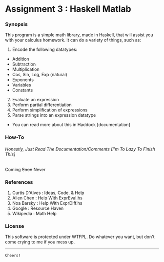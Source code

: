 # Assignment 3 : Haskell Matlab

### Synopsis
This program is a simple math library, made in Haskell, that will assist you with your calculus homework. It can do a variety of things, such as:
1. Encode the following datatypes:
  * Addition
  * Subtraction
  * Multiplication
  * Cos, Sin, Log, Exp (natural)
  * Exponents
  * Variables
  * Constants
2. Evaluate an expression
3. Perform partial differentiation
4. Perform simplification of expressions
5. Parse strings into an expression datatype
  * You can read more about this in Haddock [documentation]

### How-To 
###### Honestly, Just Read The Documentation/Comments [I'm To Lazy To Finish This]
Coming ~~Soon~~ Never 

### References
1. Curtis D'Alves  : Ideas, Code, & Help
2. Allen Chen      : Help With ExprEval.hs
3. Noa Barsky      : Help With ExprDiff.hs
4. Google          : Resource Haven
5. Wikipedia       : Math Help

### License
This software is protected under WTFPL. Do whatever you want, but don't come crying to me if you mess up. 

---

`Cheers!`
